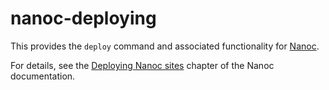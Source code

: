 # nanoc-deploying

This provides the `deploy` command and associated functionality for [Nanoc](https://nanoc.app).

For details, see the [Deploying Nanoc sites](https://nanoc.app/doc/deploying/) chapter of the Nanoc documentation.
